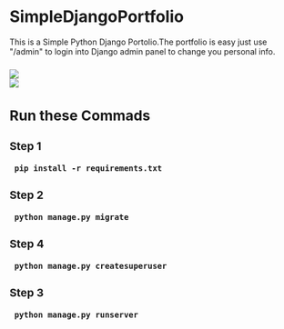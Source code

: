 # SimpleDjangoPortfolio

This is a Simple Python Django Portolio.The portfolio is easy  just use "/admin"  to login into Django admin panel to change you personal info.

<h3> 
     
     
<div> <img src="https://github.com/Sayak-58/my-django-portfolio/blob/main/localhost_8000_bright.png?raw=true"  />
<div> <img src="https://github.com/Sayak-58/my-django-portfolio/blob/main/localhost_8000_dark.png?raw=true"  />


## Run these Commads
### Step 1
     pip install -r requirements.txt
### Step 2
     python manage.py migrate
     
### Step 4
     python manage.py createsuperuser
        
### Step 3
     python manage.py runserver

  














